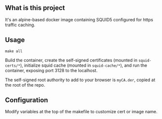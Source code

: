 ## What is this project

It's an alpine-based docker image containing SQUID5 configured for https traffic caching.

## Usage

```
make all
```

Build the container, create the self-signed certificates (mounted in `squid-certs/*`), initialize squid cache (mounted in `squid-cache/*`), and run the container, exposing port 3128 to the localhost.

The self-signed root authority to add to your browser is `myCA.der`, copied at the root of the repo.

## Configuration

Modify variables at the top of the makefile to customize cert or image name.
